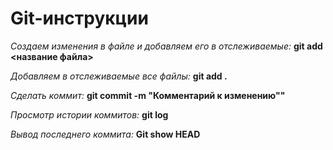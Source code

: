 # Git-инструкции
*Создаем изменения в файле и добавляем его в отслеживаемые:* 
**git add <название файла>**

*Добавляем в отслеживаемые все файлы:*
**git add .**

*Сделать коммит:*
**git commit -m "Комментарий к изменению""**

*Просмотр истории коммитов:*
**git log**

*Вывод последнего коммита:*
**Git show HEAD**
